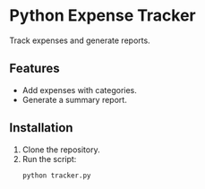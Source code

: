 # Python Expense Tracker

Track expenses and generate reports.

## Features
- Add expenses with categories.
- Generate a summary report.

## Installation
1. Clone the repository.
2. Run the script:
   ```bash
   python tracker.py
